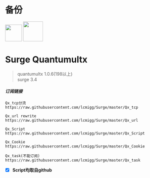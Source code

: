# 备份

<img src="https://i.loli.net/2020/02/26/EqO18PQXjpkCsh4.jpg" width="54">   <img src="https://i.loli.net/2020/02/26/tEqzog3kIRWANVL.jpg" width="64">  
# Surge Quantumultx  

>quantumultx 1.0.6(198以上)  
surge 3.4  

#### *订阅链接*
```
Qx_tcp分流
https://raw.githubusercontent.com/lcmigg/Surge/master/Qx_tcp

Qx_url rewrite
https://raw.githubusercontent.com/lcmigg/Surge/master/Qx_url

Qx_Script
https://raw.githubusercontent.com/lcmigg/Surge/master/Qx_Script

Qx_Cookie
https://raw.githubusercontent.com/lcmigg/Surge/master/Qx_Cookie

Qx_task(不能订阅)
https://raw.githubusercontent.com/lcmigg/Surge/master/Qx_task
```

- [x] **Script均取自github**
